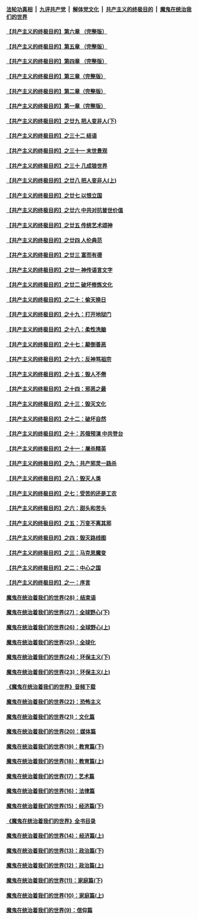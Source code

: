 ####  [法轮功真相](../../../../basic/blob/master/README.md?t=05310531) &nbsp;|&nbsp; [九评共产党](../../../../9ping.md/blob/master/README.md?t=05310531) &nbsp;|&nbsp; [解体党文化](../../../../jtdwh.md/blob/master/README.md?t=05310531)  &nbsp;|&nbsp; [共产主义的终极目的](../../../../gczydzjmd.md/blob/master/README.md?t=05310531) &nbsp;|&nbsp; [魔鬼在统治我们的世界](../../../../mgztzwmdsj.md/blob/master/README.md?t=05310531) 

#### [【共产主义的终极目的】第六章 （完整版）](../pages/nsc422/n11428913.md?t=05310531) 

#### [【共产主义的终极目的】第五章 （完整版）](../pages/nsc422/n11428912.md?t=05310531) 

#### [【共产主义的终极目的】第四章 （完整版）](../pages/nsc422/n11428907.md?t=05310531) 

#### [【共产主义的终极目的】第三章（完整版）](../pages/nsc422/n11428848.md?t=05310531) 

#### [【共产主义的终极目的】第二章（完整版）](../pages/nsc422/n11428831.md?t=05310531) 

#### [【共产主义的终极目的】第一章（完整版）](../pages/nsc422/n11417651.md?t=05310531) 

#### [【共产主义的终极目的】之廿九 把人变非人(下)](../pages/nsc422/n11344140.md?t=05310531) 

#### [【共产主义的终极目的】之三十二 结语](../pages/nsc422/n11360535.md?t=05310531) 

#### [【共产主义的终极目的】之三十一 末世景观](../pages/nsc422/n11351129.md?t=05310531) 

#### [【共产主义的终极目的】之三十 几成狼世界](../pages/nsc422/n11348280.md?t=05310531) 

#### [【共产主义的终极目的】之廿八 把人变非人(上)](../pages/nsc422/n11340492.md?t=05310531) 

#### [【共产主义的终极目的】之廿七 以恨立国](../pages/nsc422/n11336944.md?t=05310531) 

#### [【共产主义的终极目的】之廿六 中共对抗普世价值](../pages/nsc422/n11324785.md?t=05310531) 

#### [【共产主义的终极目的】之廿五 传统艺术颂神](../pages/nsc422/n11296396.md?t=05310531) 

#### [【共产主义的终极目的】之廿四 人伦典范](../pages/nsc422/n11296397.md?t=05310531) 

#### [【共产主义的终极目的】之廿三 富而有德](../pages/nsc422/n11283598.md?t=05310531) 

#### [【共产主义的终极目的】之廿一 神传语言文字](../pages/nsc422/n11263265.md?t=05310531) 

#### [【共产主义的终极目的】之廿二 破坏修炼文化](../pages/nsc422/n11245728.md?t=05310531) 

#### [【共产主义的终极目的】之二十：偷天换日](../pages/nsc422/n11238846.md?t=05310531) 

#### [【共产主义的终极目的】之十九：打开地狱门](../pages/nsc422/n11206376.md?t=05310531) 

#### [【共产主义的终极目的】之十八：柔性洗脑](../pages/nsc422/n11199994.md?t=05310531) 

#### [【共产主义的终极目的】之十七：颠倒善恶](../pages/nsc422/n11179782.md?t=05310531) 

#### [【共产主义的终极目的】之十六：反神骂祖宗](../pages/nsc422/n11166798.md?t=05310531) 

#### [【共产主义的终极目的】之十五：毁人不倦](../pages/nsc422/n11166792.md?t=05310531) 

#### [【共产主义的终极目的】之十四：邪恶之最](../pages/nsc422/n11150249.md?t=05310531) 

#### [【共产主义的终极目的】之十三：毁灭文化](../pages/nsc422/n11135227.md?t=05310531) 

#### [【共产主义的终极目的】之十二：破坏自然](../pages/nsc422/n11135214.md?t=05310531) 

#### [【共产主义的终极目的】之十：苏俄预演 中共登台](../pages/nsc422/n11118424.md?t=05310531) 

#### [【共产主义的终极目的】之十一：屠杀精英](../pages/nsc422/n11118442.md?t=05310531) 

#### [【共产主义的终极目的】之九：共产邪灵一路杀](../pages/nsc422/n11114139.md?t=05310531) 

#### [【共产主义的终极目的】之八：毁灭人类](../pages/nsc422/n11108503.md?t=05310531) 

#### [【共产主义的终极目的】之七：受苦的还是工农](../pages/nsc422/n11101809.md?t=05310531) 

#### [【共产主义的终极目的】之六：甜头和苦头](../pages/nsc422/n11096971.md?t=05310531) 

#### [【共产主义的终极目的】之五：万变不离其邪](../pages/nsc422/n11091285.md?t=05310531) 

#### [【共产主义的终极目的】之四：毁灭路线图](../pages/nsc422/n11086284.md?t=05310531) 

#### [【共产主义的终极目的】之三：马克思魔变](../pages/nsc422/n11061941.md?t=05310531) 

#### [【共产主义的终极目的】之二：中心之国](../pages/nsc422/n11047728.md?t=05310531) 

#### [【共产主义的终极目的】之一：序言](../pages/nsc422/n11086077.md?t=05310531) 

#### [魔鬼在统治着我们的世界(28)：结束语](../pages/nsc422/n10936246.md?t=05310531) 

#### [魔鬼在统治着我们的世界(27)：全球野心(下)](../pages/nsc422/n10928319.md?t=05310531) 

#### [魔鬼在统治着我们的世界(26)：全球野心(上)](../pages/nsc422/n10900318.md?t=05310531) 

#### [魔鬼在统治着我们的世界(25)：全球化](../pages/nsc422/n10788205.md?t=05310531) 

#### [魔鬼在统治着我们的世界(24)：环保主义(下)](../pages/nsc422/n10695307.md?t=05310531) 

#### [魔鬼在统治着我们的世界(23)：环保主义(上)](../pages/nsc422/n10688613.md?t=05310531) 

#### [《魔鬼在统治着我们的世界》音频下载](../pages/nsc422/n10635553.md?t=05310531) 

#### [魔鬼在统治着我们的世界(22)：恐怖主义](../pages/nsc422/n10614727.md?t=05310531) 

#### [魔鬼在统治着我们的世界(21)：文化篇](../pages/nsc422/n10597706.md?t=05310531) 

#### [魔鬼在统治着我们的世界(20)：媒体篇](../pages/nsc422/n10586579.md?t=05310531) 

#### [魔鬼在统治着我们的世界(19)：教育篇(下)](../pages/nsc422/n10564808.md?t=05310531) 

#### [魔鬼在统治着我们的世界(18)：教育篇(上)](../pages/nsc422/n10526970.md?t=05310531) 

#### [魔鬼在统治着我们的世界(17)：艺术篇](../pages/nsc422/n10499093.md?t=05310531) 

#### [魔鬼在统治着我们的世界(16)：法律篇](../pages/nsc422/n10485969.md?t=05310531) 

#### [魔鬼在统治着我们的世界(15)：经济篇(下)](../pages/nsc422/n10469975.md?t=05310531) 

#### [《魔鬼在统治着我们的世界》全书目录](../pages/nsc422/n10464261.md?t=05310531) 

#### [魔鬼在统治着我们的世界(14)：经济篇(上)](../pages/nsc422/n10457370.md?t=05310531) 

#### [魔鬼在统治着我们的世界(13)：政治篇(下)](../pages/nsc422/n10448270.md?t=05310531) 

#### [魔鬼在统治着我们的世界(12)：政治篇(上)](../pages/nsc422/n10444576.md?t=05310531) 

#### [魔鬼在统治着我们的世界(11)：家庭篇(下)](../pages/nsc422/n10440961.md?t=05310531) 

#### [魔鬼在统治着我们的世界(10)：家庭篇(上)](../pages/nsc422/n10435448.md?t=05310531) 

#### [魔鬼在统治着我们的世界(9)：信仰篇](../pages/nsc422/n10432159.md?t=05310531) 

